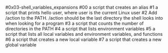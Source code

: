 #0x03-shell_variables_expansions
#00 a script that creates an alias
#1 a script that prints hello user, where user is the current Linux user
#2 Add /action to the PATH. /action should be the last directory the shell looks into when looking for a program
#3 a script that counts the number of directories in the PATH
#4 a script that lists environment variables
#5 a script that lists all local variables and environment variables, and functions
#6 a script that creates a new local variable
#7 a script that creates a new global variable
